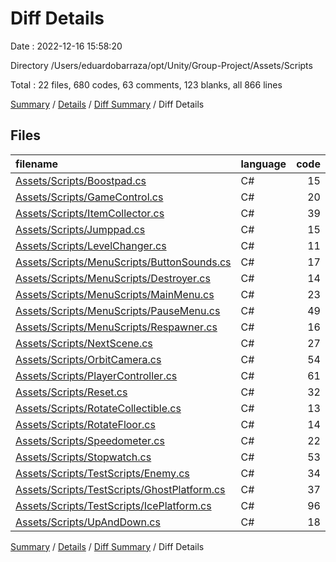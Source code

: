 # Diff Details

Date : 2022-12-16 15:58:20

Directory /Users/eduardobarraza/opt/Unity/Group-Project/Assets/Scripts

Total : 22 files,  680 codes, 63 comments, 123 blanks, all 866 lines

[Summary](results.md) / [Details](details.md) / [Diff Summary](diff.md) / Diff Details

## Files
| filename | language | code | comment | blank | total |
| :--- | :--- | ---: | ---: | ---: | ---: |
| [Assets/Scripts/Boostpad.cs](/Assets/Scripts/Boostpad.cs) | C# | 15 | 0 | 2 | 17 |
| [Assets/Scripts/GameControl.cs](/Assets/Scripts/GameControl.cs) | C# | 20 | 2 | 6 | 28 |
| [Assets/Scripts/ItemCollector.cs](/Assets/Scripts/ItemCollector.cs) | C# | 39 | 1 | 14 | 54 |
| [Assets/Scripts/Jumppad.cs](/Assets/Scripts/Jumppad.cs) | C# | 15 | 0 | 2 | 17 |
| [Assets/Scripts/LevelChanger.cs](/Assets/Scripts/LevelChanger.cs) | C# | 11 | 0 | 2 | 13 |
| [Assets/Scripts/MenuScripts/ButtonSounds.cs](/Assets/Scripts/MenuScripts/ButtonSounds.cs) | C# | 17 | 1 | 1 | 19 |
| [Assets/Scripts/MenuScripts/Destroyer.cs](/Assets/Scripts/MenuScripts/Destroyer.cs) | C# | 14 | 0 | 3 | 17 |
| [Assets/Scripts/MenuScripts/MainMenu.cs](/Assets/Scripts/MenuScripts/MainMenu.cs) | C# | 23 | 0 | 4 | 27 |
| [Assets/Scripts/MenuScripts/PauseMenu.cs](/Assets/Scripts/MenuScripts/PauseMenu.cs) | C# | 49 | 1 | 3 | 53 |
| [Assets/Scripts/MenuScripts/Respawner.cs](/Assets/Scripts/MenuScripts/Respawner.cs) | C# | 16 | 3 | 2 | 21 |
| [Assets/Scripts/NextScene.cs](/Assets/Scripts/NextScene.cs) | C# | 27 | 4 | 10 | 41 |
| [Assets/Scripts/OrbitCamera.cs](/Assets/Scripts/OrbitCamera.cs) | C# | 54 | 1 | 5 | 60 |
| [Assets/Scripts/PlayerController.cs](/Assets/Scripts/PlayerController.cs) | C# | 61 | 11 | 11 | 83 |
| [Assets/Scripts/Reset.cs](/Assets/Scripts/Reset.cs) | C# | 32 | 5 | 6 | 43 |
| [Assets/Scripts/RotateCollectible.cs](/Assets/Scripts/RotateCollectible.cs) | C# | 13 | 1 | 4 | 18 |
| [Assets/Scripts/RotateFloor.cs](/Assets/Scripts/RotateFloor.cs) | C# | 14 | 4 | 5 | 23 |
| [Assets/Scripts/Speedometer.cs](/Assets/Scripts/Speedometer.cs) | C# | 22 | 6 | 7 | 35 |
| [Assets/Scripts/Stopwatch.cs](/Assets/Scripts/Stopwatch.cs) | C# | 53 | 7 | 13 | 73 |
| [Assets/Scripts/TestScripts/Enemy.cs](/Assets/Scripts/TestScripts/Enemy.cs) | C# | 34 | 2 | 4 | 40 |
| [Assets/Scripts/TestScripts/GhostPlatform.cs](/Assets/Scripts/TestScripts/GhostPlatform.cs) | C# | 37 | 0 | 5 | 42 |
| [Assets/Scripts/TestScripts/IcePlatform.cs](/Assets/Scripts/TestScripts/IcePlatform.cs) | C# | 96 | 5 | 7 | 108 |
| [Assets/Scripts/UpAndDown.cs](/Assets/Scripts/UpAndDown.cs) | C# | 18 | 9 | 7 | 34 |

[Summary](results.md) / [Details](details.md) / [Diff Summary](diff.md) / Diff Details